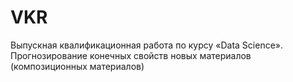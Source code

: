 # VKR
Выпускная квалификационная работа по курсу «Data Science».  Прогнозирование конечных свойств новых материалов (композиционных материалов)
